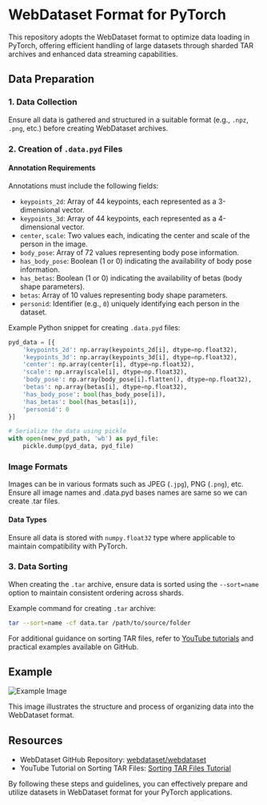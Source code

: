# WebDataset Format for PyTorch

This repository adopts the WebDataset format to optimize data loading in PyTorch, offering efficient handling of large datasets through sharded TAR archives and enhanced data streaming capabilities.

## Data Preparation

### 1. Data Collection

Ensure all data is gathered and structured in a suitable format (e.g., `.npz`, `.png`, etc.) before creating WebDataset archives.

### 2. Creation of `.data.pyd` Files

#### Annotation Requirements

Annotations must include the following fields:
- `keypoints_2d`: Array of 44 keypoints, each represented as a 3-dimensional vector.
- `keypoints_3d`: Array of 44 keypoints, each represented as a 4-dimensional vector.
- `center`, `scale`: Two values each, indicating the center and scale of the person in the image.
- `body_pose`: Array of 72 values representing body pose information.
- `has_body_pose`: Boolean (1 or 0) indicating the availability of body pose information.
- `has_betas`: Boolean (1 or 0) indicating the availability of betas (body shape parameters).
- `betas`: Array of 10 values representing body shape parameters.
- `personid`: Identifier (e.g., `0`) uniquely identifying each person in the dataset.

Example Python snippet for creating `.data.pyd` files:
```python
pyd_data = [{
    'keypoints_2d': np.array(keypoints_2d[i], dtype=np.float32),
    'keypoints_3d': np.array(keypoints_3d[i], dtype=np.float32),
    'center': np.array(center[i], dtype=np.float32),
    'scale': np.array(scale[i], dtype=np.float32),
    'body_pose': np.array(body_pose[i].flatten(), dtype=np.float32),
    'betas': np.array(betas[i], dtype=np.float32),
    'has_body_pose': bool(has_body_pose[i]),
    'has_betas': bool(has_betas[i]),
    'personid': 0
}]

# Serialize the data using pickle
with open(new_pyd_path, 'wb') as pyd_file:
    pickle.dump(pyd_data, pyd_file)
```

### Image Formats

Images can be in various formats such as JPEG (`.jpg`), PNG (`.png`), etc.
Ensure all image names and .data.pyd  bases names are same so we can create .tar files. 


#### Data Types

Ensure all data is stored with `numpy.float32` type where applicable to maintain compatibility with PyTorch.

### 3. Data Sorting

When creating the `.tar` archive, ensure data is sorted using the `--sort=name` option to maintain consistent ordering across shards.

Example command for creating `.tar` archive:
```bash
tar --sort=name -cf data.tar /path/to/source/folder
```

For additional guidance on sorting TAR files, refer to [YouTube tutorials](https://www.youtube.com/watch?v=v_PacO-3OGQ) and practical examples available on GitHub.

## Example

![Example Image](https://github.com/user-attachments/assets/bcb8fedb-98f9-4f0f-ae20-6db00d508ef1)

This image illustrates the structure and process of organizing data into the WebDataset format.

## Resources

- WebDataset GitHub Repository: [webdataset/webdataset](https://github.com/webdataset/webdataset)
- YouTube Tutorial on Sorting TAR Files: [Sorting TAR Files Tutorial](https://www.youtube.com/watch?v=v_PacO-3OGQ)

By following these steps and guidelines, you can effectively prepare and utilize datasets in WebDataset format for your PyTorch applications.
